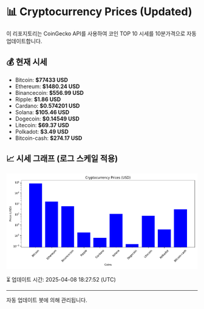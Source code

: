 
# 📊 Cryptocurrency Prices (Updated)

이 리포지토리는 CoinGecko API를 사용하여 코인 TOP 10 시세를 10분가격으로 자동 업데이트합니다.

## 💰 현재 시세
- Bitcoin: **$77433 USD**
- Ethereum: **$1480.24 USD**
- Binancecoin: **$556.99 USD**
- Ripple: **$1.86 USD**
- Cardano: **$0.574201 USD**
- Solana: **$105.46 USD**
- Dogecoin: **$0.14549 USD**
- Litecoin: **$69.37 USD**
- Polkadot: **$3.49 USD**
- Bitcoin-cash: **$274.17 USD**

## 📈 시세 그래프 (로그 스케일 적용)
![Crypto Prices](crypto_prices.png)

⏳ 업데이트 시간: 2025-04-08 18:27:52 (UTC)

---
자동 업데이트 봇에 의해 관리됩니다.

